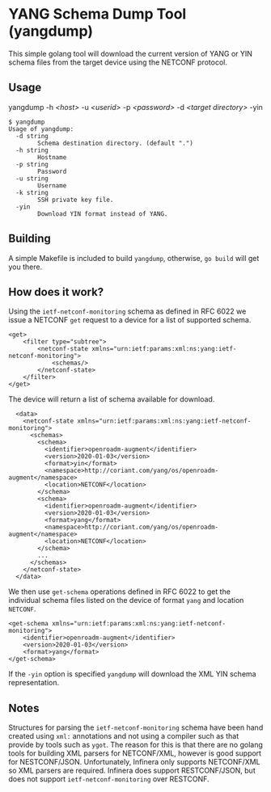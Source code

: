 # YANG Schema Dump Tool (yangdump)

This simple golang tool will download the current version of YANG or YIN schema files from the target device using the NETCONF protocol.

## Usage

yangdump -h *\<host\>* -u *\<userid\>* -p *\<password\>* -d *\<target directory\>* -yin

```
$ yangdump 
Usage of yangdump:
  -d string
    	Schema destination directory. (default ".")
  -h string
    	Hostname
  -p string
    	Password
  -u string
    	Username
  -k string
        SSH private key file.
  -yin
    	Download YIN format instead of YANG.
```

## Building

A simple Makefile is included to build `yangdump`, otherwise, `go build` will get you there.

## How does it work?

Using the `ietf-netconf-monitoring` schema as defined in RFC 6022 we issue a NETCONF `get`	 request to a device for a list of supported schema.

```
<get>
	<filter type="subtree">
		<netconf-state xmlns="urn:ietf:params:xml:ns:yang:ietf-netconf-monitoring">
			<schemas/>
		</netconf-state>
	</filter>
</get>
```

The device will return a list of schema available for download. 

```
  <data>
    <netconf-state xmlns="urn:ietf:params:xml:ns:yang:ietf-netconf-monitoring">
      <schemas>
        <schema>
          <identifier>openroadm-augment</identifier>
          <version>2020-01-03</version>
          <format>yin</format>
          <namespace>http://coriant.com/yang/os/openroadm-augment</namespace>
          <location>NETCONF</location>
        </schema>
        <schema>
          <identifier>openroadm-augment</identifier>
          <version>2020-01-03</version>
          <format>yang</format>
          <namespace>http://coriant.com/yang/os/openroadm-augment</namespace>
          <location>NETCONF</location>
        </schema>
		...
      </schemas>
    </netconf-state>
  </data>
```

We then use `get-schema` operations defined in RFC 6022 to get the individual schema files listed on the device of format `yang` and location `NETCONF`.

```
<get-schema xmlns="urn:ietf:params:xml:ns:yang:ietf-netconf-monitoring">
	<identifier>openroadm-augment</identifier>
	<version>2020-01-03</version>
	<format>yang</format>
</get-schema>
```

If the `-yin` option is specified `yangdump` will download the XML YIN schema representation.

## Notes
Structures for parsing the `ietf-netconf-monitoring` schema have been hand created using `xml:` annotations and not using a compiler such as that provide by tools such as `ygot`.  The reason for this is that there are no golang tools for building XML parsers for NETCONF/XML, however is good support for NESTCONF/JSON.  Unfortunately, Infinera only supports NETCONF/XML so XML parsers are required.  Infinera does support RESTCONF/JSON, but does not support `ietf-netconf-monitoring` over RESTCONF.
